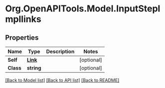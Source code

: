 # Org.OpenAPITools.Model.InputStepImpllinks

## Properties

Name | Type | Description | Notes
------------ | ------------- | ------------- | -------------
**Self** | [**Link**](Link.md) |  | [optional] 
**Class** | **string** |  | [optional] 

[[Back to Model list]](../README.md#documentation-for-models) [[Back to API list]](../README.md#documentation-for-api-endpoints) [[Back to README]](../README.md)

